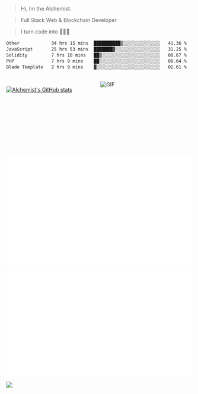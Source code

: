 > Hi, Im the Alchemist.

> Full Stack Web & Blockchain Developer

> I turn code into 💎💎💎

<!--START_SECTION:waka-->
```text
Other            34 hrs 15 mins  ██████████▒░░░░░░░░░░░░░░   41.36 % 
JavaScript       25 hrs 53 mins  ███████▓░░░░░░░░░░░░░░░░░   31.25 % 
Solidity         7 hrs 10 mins   ██▒░░░░░░░░░░░░░░░░░░░░░░   08.67 % 
PHP              7 hrs 9 mins    ██░░░░░░░░░░░░░░░░░░░░░░░   08.64 % 
Blade Template   2 hrs 9 mins    ▓░░░░░░░░░░░░░░░░░░░░░░░░   02.61 % 
```
<!--END_SECTION:waka-->


<br />

<img align="right" alt="GIF" src="https://user-images.githubusercontent.com/5355808/139111924-210cc6fa-9fb1-4dac-929d-6324a5836a92.gif" width="250" height="200" />

[![Alchemist's GitHub stats](https://github-readme-stats.vercel.app/api?username=DrMaxis&show_icons=true&theme=outrun&count_private=true)](#)

![](https://raw.githubusercontent.com/DrMaxis/github-stats-transparent/output/generated/overview.svg)
![](https://raw.githubusercontent.com/DrMaxis/github-stats-transparent/output/generated/languages.svg)

 
<a href="https://count.getloli.com/"><img src="https://count.getloli.com/get/@:maxis-the-alchemist?theme=rule34"></a>
<!-- https://count.getloli.com/get/@alchemist?theme=rule34 -->
<br>


